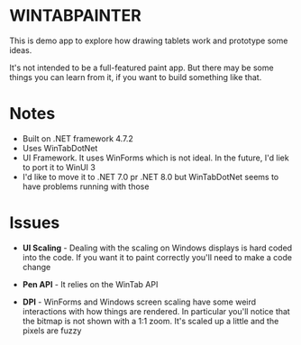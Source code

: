 WINTABPAINTER
==============


This is demo app to explore how drawing tablets work and prototype some ideas.

It's not intended to be a full-featured paint app. But there may be some
things you can learn from it, if you want to build something like that.

Notes
===========

- Built on .NET framework 4.7.2
- Uses WinTabDotNet
- UI Framework. It uses WinForms which is not ideal. In the future, I'd liek to port it to WinUI 3
- I'd like to move it to .NET 7.0 pr .NET 8.0 but WinTabDotNet seems to have problems running with those
  
Issues 
=======

- **UI Scaling** - Dealing with the scaling on Windows displays is hard coded into the code. If you
want it to paint correctly you'll need to make a code change

- **Pen API** - It relies on the WinTab API

- **DPI** - WinForms and Windows screen scaling have some weird interactions with how things are rendered.
In particular you'll notice that the bitmap is not shown with a 1:1 zoom. It's scaled up a little
and the pixels are fuzzy

